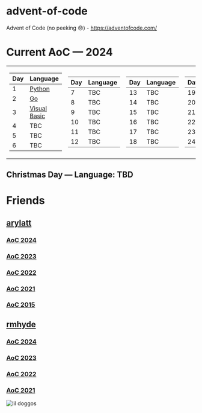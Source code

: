 # advent-of-code

Advent of Code (no peeking 😠) - https://adventofcode.com/

# Current AoC — 2024

<table>
<tr><td>

| **Day** | **Language**              |
| ------- | ------------------------- |
| 1       | [Python](./2024/01/)      |
| 2       | [Go](./2024/02)           |
| 3       | [Visual Basic](./2024/03) |
| 4       | TBC                       |
| 5       | TBC                       |
| 6       | TBC                       |

</td><td>

| **Day** | **Language** |
| ------- | ------------ |
| 7       | TBC          |
| 8       | TBC          |
| 9       | TBC          |
| 10      | TBC          |
| 11      | TBC          |
| 12      | TBC          |

</td><td>

| **Day** | **Language** |
| ------- | ------------ |
| 13      | TBC          |
| 14      | TBC          |
| 15      | TBC          |
| 16      | TBC          |
| 17      | TBC          |
| 18      | TBC          |

</td><td>

| **Day** | **Language** |
| ------- | ------------ |
| 19      | TBC          |
| 20      | TBC          |
| 21      | TBC          |
| 22      | TBC          |
| 23      | TBC          |
| 24      | TBC          |

</td></tr> 
</table>

## Christmas Day — Language: TBD

# Friends

## [arylatt](https://github.com/arylatt/)

### [AoC 2024](https://github.com/arylatt/advent-of-code/tree/main/2024)

### [AoC 2023](https://github.com/arylatt/advent-of-code/tree/main/2023)

### [AoC 2022](https://github.com/arylatt/advent-of-code/tree/main/2022)

### [AoC 2021](https://github.com/arylatt/advent-of-code/tree/main/2021)

### [AoC 2015](https://github.com/arylatt/advent-of-code/tree/main/2015)

## [rmhyde](https://github.com/rmhyde)

### [AoC 2024](https://github.com/rmhyde/advent-of-code-2024)

### [AoC 2023](https://github.com/rmhyde/advent-of-code-2023)

### [AoC 2022](https://github.com/rmhyde/advent-of-code-2022)

### [AoC 2021](https://github.com/rmhyde/advent-of-code-2021)

![lil doggos](./images/dog-hug.gif)
